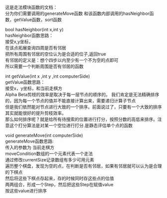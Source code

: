 这是走法模块函数的文档：</br>
分为你们需要调用的generateMove函数 和该函数内部调用的hasNeighbor函数，getValue函数，sort函数</br>

bool hasNeighbor(int x,int y)</br>
hasNeighbor函数思路：</br>
接受x,y坐标，</br>
在该点拓展查询四周是否有邻居</br>
把所有周围有邻居的空位认为是合适的位子,返回true</br>
有邻居的定义是：想个四步以内至少有一个不为空的点即可</br>
所以需要一个判断周围是否有邻居的函数</br>

int getValue(int x ,int y ,int computerSide)</br>
getValue函数思路：</br>
接受x，y坐标，和当前走棋方</br>
Alpha Beta剪枝的效率是取决于每一层节点的顺序的。 我们肯定是无法精确排序的，因为每一个节点的值并不能直接计算出来，需要递归计算子节点</br>
 但是我们依然能对节点进行大致的一个排序。前面说过了，只要有一个大致的排序 其实就能很好的提升剪枝效率。</br>
那么如何排序呢？就是给所有待搜索的位置进行打分，按照分数的高低来排序。注意这个打分算法是对某一个空位进行打分.是静态评估单个点的函数</br>

void generateMove(int computerSide)</br>
generateMove函数思路:</br>
传入的参数为 当前走棋方</br>
moveCondition数组的一个元素代表一个走法</br>
通过修改currentSize记录数组有多少可用元素 </br>
遍历整个棋盘，发现为空的点，在判断是否有邻居，如果有邻居就可以认为是合理的下棋点</br>
然后将这些下棋点存起来，存的时候同时存这些点的估值</br>
两两组合，形成一个Step，然后把这些Step在赋值value</br>
按这些value进行排序</br>




